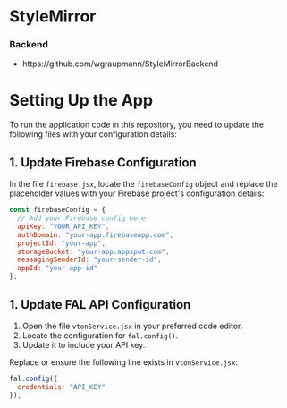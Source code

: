 # StyleMirror

<h3>Backend</h3>
<ul>
  <li>https://github.com/wgraupmann/StyleMirrorBackend</li>
</ul>


# Setting Up the App

To run the application code in this repository, you need to update the following files with your configuration details:

## 1. Update Firebase Configuration

In the file `firebase.jsx`, locate the `firebaseConfig` object and replace the placeholder values with your Firebase project's configuration details:

```javascript
const firebaseConfig = {
  // Add your Firebase config here
  apiKey: "YOUR_API_KEY",
  authDomain: "your-app.firebaseapp.com",
  projectId: "your-app",
  storageBucket: "your-app.appspot.com",
  messagingSenderId: "your-sender-id",
  appId: "your-app-id"
};
```

## 1. Update FAL API Configuration

1. Open the file `vtonService.jsx` in your preferred code editor.
2. Locate the configuration for `fal.config()`.
3. Update it to include your API key.

Replace or ensure the following line exists in `vtonService.jsx`:
```javascript
fal.config({
  credentials: "API_KEY"
});
```
